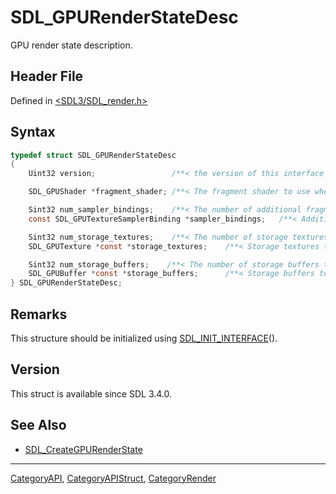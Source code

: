 # SDL_GPURenderStateDesc

GPU render state description.

## Header File

Defined in [<SDL3/SDL_render.h>](https://github.com/libsdl-org/SDL/blob/main/include/SDL3/SDL_render.h)

## Syntax

```c
typedef struct SDL_GPURenderStateDesc
{
    Uint32 version;                 /**< the version of this interface */

    SDL_GPUShader *fragment_shader; /**< The fragment shader to use when this render state is active */

    Sint32 num_sampler_bindings;    /**< The number of additional fragment samplers to bind when this render state is active */
    const SDL_GPUTextureSamplerBinding *sampler_bindings;   /**< Additional fragment samplers to bind when this render state is active */

    Sint32 num_storage_textures;    /**< The number of storage textures to bind when this render state is active */
    SDL_GPUTexture *const *storage_textures;    /**< Storage textures to bind when this render state is active */

    Sint32 num_storage_buffers;    /**< The number of storage buffers to bind when this render state is active */
    SDL_GPUBuffer *const *storage_buffers;      /**< Storage buffers to bind when this render state is active */
} SDL_GPURenderStateDesc;
```

## Remarks

This structure should be initialized using
[SDL_INIT_INTERFACE](SDL_INIT_INTERFACE)().

## Version

This struct is available since SDL 3.4.0.

## See Also

- [SDL_CreateGPURenderState](SDL_CreateGPURenderState)

----
[CategoryAPI](CategoryAPI), [CategoryAPIStruct](CategoryAPIStruct), [CategoryRender](CategoryRender)

